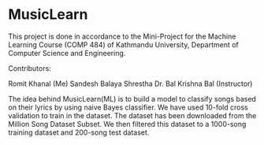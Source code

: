 # MusicLearn

This project is done in accordance to the Mini-Project for the Machine Learning Course (COMP 484) of Kathmandu University, Department of Computer Science and Engineering.

Contributors:

Romit Khanal (Me)
Sandesh Balaya Shrestha
Dr. Bal Krishna Bal (Instructor)


The idea behind MusicLearn(ML) is to build a model to classify songs based on their lyrics by using naive Bayes classifier.
We have used 10-fold cross validation to train in the dataset. The dataset has been downloaded from the Million Song Dataset Subset. We then filtered this dataset to a 1000-song training dataset and 200-song test dataset.
